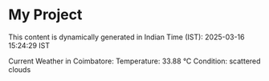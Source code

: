 # My Project

This content is dynamically generated in Indian Time (IST): 2025-03-16 15:24:29 IST


Current Weather in Coimbatore:
Temperature: 33.88 °C
Condition: scattered clouds
